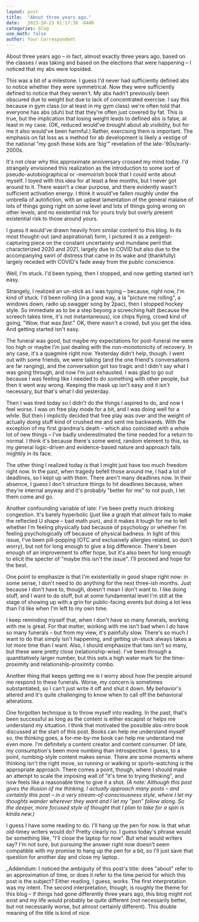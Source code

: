```yaml
---
layout: post
title:  "About three years ago."
date:   2023-10-23 01:17:38 -0400
categories: blog
use_math: false
author: Your Correspondent
---
```


About three years ago &ndash; in fact, almost exactly three years ago, based on the classes I was taking and based on the elections that were happening &ndash; I noticed that my abs were lopsided.

This was a bit of a milestone. I guess I'd never had sufficiently defined abs to notice whether they were symmetrical. Now they were sufficiently defined to notice that they weren't. My abs hadn't previously been obscured due to weight but due to lack of concentrated exercise. I say this because in gym class (or at least in my gym class) we're often told that everyone has abs (duh) but that they're often just covered by fat. This is true, but the implication that losing weight leads to defined abs is false, at least in my case. (OK, reduced would've brought about ab visibility, but for me it also would've been harmful.) Rather, exercising them is important. The emphasis on fat loss as a method for ab development is likely a vestige of the national "my gosh these kids are 'big'" revelation of the late-'90s/early-2000s. 

It's not clear why this approximate anniversary crossed my mind today. I'd strangely envisioned this realization as the introduction to some sort of pseudo-autobiographical or -memoirish book that I could write about myself. I toyed with this idea for at least a few months, but I never got around to it. There wasn't a clear purpose, and there evidently wasn't sufficient activation energy. I think it would've fallen roughly under the umbrella of autofiction, with an upbeat lamentation of the general malaise of lots of things going right on some level and lots of things going wrong on other levels, and no existential risk for yours truly but overly present existential risk to those around yours.

I guess it would've drawn heavily from similar content to this blog. In its most thought-out (and aspirational) form, I pictured it as a zeitgeist-capturing piece on the constant uncertainty and mundane peril that characterized 2020 and 2021, largely due to COVID but also due to the accompanying swirl of distress that came in its wake and (thankfully) largely receded with COVID's fade away from the public conscience.

Well, I'm stuck. I'd been typing, then I stopped, and now getting started isn't easy. 

Strangely, I realized an un-stick as I was typing &ndash; because, right now, I'm kind of stuck. I'd been rolling (in a good way, a la "picture me rolling", a windows down, radio up swagger song by 2pac), then I stopped hockey style. So immediate as to be a step beyong a screeching halt (because the screech takes time, it's not instantaneous), ice chips flying, crowd kind of going, "Wow, that was _fast_." OK, there wasn't a crowd, but you get the idea. And getting started isn't easy.

The funeral was good, but maybe my expectations for post-funeral me were too high or maybe I'm just dealing with the non-monotonicity of recovery. In any case, it's a quagmire right now. Yesterday didn't help, though. I went out with some friends, we were talking (and the one friend's conversations are far ranging), and the conversation got too tragic and I didn't say what I was going through, and now I'm just exhausted. I was glad to go out because I was feeling like I needed to do something with other people, but then it went way wrong. Keeping the mask up isn't easy and it isn't necessary, but that's what I did yesterday.

Then I was tired today so I didn't do the things I aspired to do, and now I feel worse. I was on free play mode for a bit, and I was doing well for a while. But then I implictly decided that free play was over and the weight of actually doing stuff kind of crushed me and sent me backwards. With the exception of my first grandma's death &ndash; which also coincided with a whole lot of new things &ndash; I've badly underestimated the time needed for a return to normal. I think it's because there's some weird, random element to this, so my general logic-driven and evidence-based nature and approach fails mightily in its face.

The other thing I realized today is that I might just have too much freedom right now. In the past, when tragedy befell those around me, I had a lot of deadlines, so I kept up with them. There aren't many deadlines now. In their absence, I guess I don't structure things to hit deadlines because, when they're internal anyway and it's probably "better for me" to not push, I let them come and go.

Another confounding variable of late: I've been pretty much drinking congestion. It's barely hyperbolic (just like a graph that _almost_ fails to make the reflected U shape &ndash; bad math pun), and it makes it tough for me to tell whether I'm feeling physically bad because of psychology or whether I'm feeling psychologically off because of physical badness. In light of this issue, I've been pill-popping (OTC and exclusively allergies related, so don't worry), but not for long enough to give a big difference. There's been enough of an improvement to offer hope, but it's also been for long enough to elicit the specter of "maybe this isn't the issue". I'll proceed and hope for the best.

One point to emphasize is that I'm existentially in good shape right now: in some sense, I don't need to do anything for the next three-ish months. Just because I don't have to, though, doesn't mean I don't want to. I like doing stuff, and I want to do stuff, but at some fundamental level I'm still at the stage of showing up with a grin for public-facing events but doing a lot less than I'd like when I'm left to my own time.

I keep reminding myself that, when I don't have so many funerals, working with me is great. For that matter, working with me isn't bad when I _do_ have so many funerals &ndash; but from my view, it's painfully slow. There's so much I want to do that simply isn't happening, and getting un-stuck always takes a lot more time than I want. Also, I should emphasize that two isn't so many, but these were pretty close (relationship-wise). I've been through a quantitatively larger number, but this sets a high water mark for the time-proximity and relationship-proximity combo.

Another thing that keeps getting me is I worry about how the people around me respond to these funerals. Worse, my concern is sometimes substantiated, so I can't just write it off and shut it down. My behavior's altered and it's quite challenging to know when to call off the behavioral alterations. 

One forgotten technique is to throw myself into reading. In the past, that's been successful as long as the content is either escapist or helps me understand my situation. I think that motivated the possible abs-intro book discussed at the start of this post. Books can help me understand myself so, the thinking goes, a for-me-by-me book can help me understand me even more. I'm definitely a content creator and content consumer. Of late, my consumption's been more numbing than introspective. I guess, to a point, numbing-style content makes sense. There are some moments where thinking isn't the right move, so running or walking or sports-watching is the appropriate approach. There comes a point, though, where I should make an attempt to scale the imposing wall of "it's time to trying thinking", and now feels like a reasonable time to give it a shot. _(A note: Although this post gives the illusion of me thinking, I actually approach many posts &ndash; and certainly this post &ndash; in a very stream-of-consciousness style, where I let my thoughts wander wherever they want and I let my "pen" follow along. So the deeper, more focused style of thought that I plan to take for a spin is kinda new.)_

I guess I have some reading to do. I'll hang up the pen for now. Is that what old-timey writers would do? Pretty clearly no. I guess today's phrase would be something like, "I'll close the laptop for now". But what would writers say? I'm not sure, but pursuing the answer right now doesn't seem compatible with my promise to hang up the pen for a bit, so I'll just save that question for another day and close my laptop.

_Addendum: I noticed the ambiguity of this post's title: does "about" refer to an approximation of time, or does it refer to the time period for which this post is the subject? Either reading, I guess, works. The first interpretation was my intent. The second interpretation, though, is roughly the theme for this blog &ndash; if things had gone differently three years ago, this blog might not exist and my life would probably be quite different (not necessarily better, but not necessarily worse, but almost certainly different). This double meaning of the title is kind of nice.
